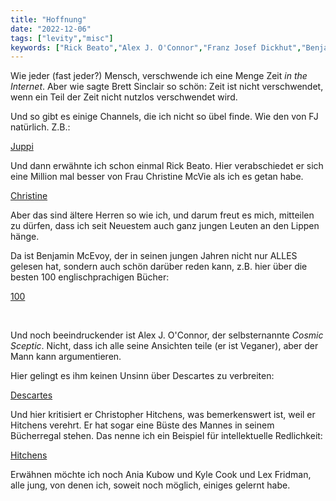 ```yaml
---
title: "Hoffnung"
date: "2022-12-06"
tags: ["levity","misc"]
keywords: ["Rick Beato","Alex J. O'Connor","Franz Josef Dickhut","Benjamin McEvoy","Ania Kubow","Lex Fridman","Kyle Cook"]
---
```


Wie jeder (fast jeder?) Mensch, verschwende ich eine Menge Zeit *in the Internet*. Aber wie sagte Brett Sinclair so schön: Zeit ist nicht verschwendet, wenn ein Teil der Zeit nicht nutzlos verschwendet wird.

Und so gibt es einige Channels, die ich nicht so übel finde. Wie den von FJ natürlich. Z.B.:

<a href="https://www.youtube.com/watch?v=RD8vFr1hQ9c" class="logo">Juppi</a>


Und dann erwähnte ich schon einmal Rick Beato. Hier verabschiedet er sich eine Million mal besser von Frau Christine McVie als ich es getan habe.

<a href="https://www.youtube.com/watch?v=cdbnLN_aZug" class="logo">Christine</a>



Aber das sind ältere Herren so wie ich, und darum freut es mich, mitteilen zu dürfen, dass ich seit Neuestem auch ganz jungen Leuten an den Lippen hänge. 

Da ist Benjamin McEvoy, der in seinen jungen Jahren nicht nur ALLES gelesen hat, sondern auch schön darüber reden kann, z.B. hier über die besten 100 englischprachigen Bücher:

<a href="https://www.youtube.com/watch?v=WlMrEKp6s3A" class="logo">100</a>

<br>

Und noch beeindruckender ist Alex J. O'Connor, der selbsternannte *Cosmic Sceptic*. Nicht, dass ich alle seine Ansichten teile (er ist Veganer), aber der Mann kann argumentieren.

Hier gelingt es ihm keinen Unsinn über Descartes zu verbreiten:

<a href="https://www.youtube.com/watch?v=lNdrQ2wf6xs&t=247s" class="logo">Descartes</a>



Und hier kritisiert er Christopher Hitchens, was bemerkenswert ist, weil er Hitchens verehrt. Er hat sogar eine Büste des Mannes in seinem Bücherregal stehen. Das nenne ich ein Beispiel für intellektuelle Redlichkeit:

<a href="https://www.youtube.com/watch?v=fopo9E7UAVQ" class="logo">Hitchens</a>




Erwähnen möchte ich noch Ania Kubow und Kyle Cook und Lex Fridman, alle jung, von denen ich, soweit noch möglich, einiges gelernt habe.




